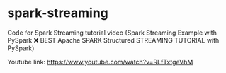 # spark-streaming
Code for Spark Streaming tutorial video (Spark Streaming Example with PySpark ❌ BEST Apache SPARK Structured STREAMING TUTORIAL with PySpark)

Youtube link: https://www.youtube.com/watch?v=RLfTxtgeVhM
